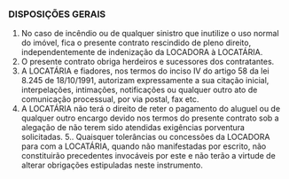 ### DISPOSIÇÕES GERAIS

1. No caso de incêndio ou de qualquer sinistro que inutilize o uso normal do imóvel, fica o presente contrato rescindido de pleno direito, independentemente de indenização da LOCADORA à LOCATÁRIA.
2. O presente contrato obriga herdeiros e sucessores dos contratantes.
3. A LOCATÁRIA e fiadores, nos termos do inciso IV do artigo 58 da lei 8.245 de 18/10/1991, autorizam expressamente a sua citação inicial, interpelações, intimações, notificações ou qualquer outro ato de comunicação processual, por via postal, fax etc.
4. A LOCATÁRIA não terá o direito de reter o pagamento do aluguel ou de qualquer outro encargo devido nos termos do presente contrato sob a alegação de não terem sido atendidas exigências porventura solicitadas.
5.. Quaisquer tolerâncias ou concessões da LOCADORA para com a LOCATÁRIA, quando não manifestadas por escrito, não constituirão precedentes invocáveis por este e não terão a virtude de alterar obrigações estipuladas neste instrumento.
